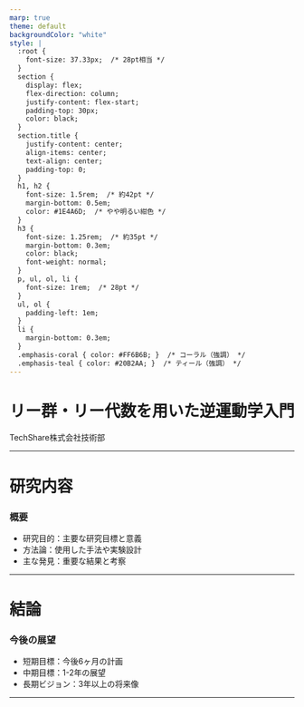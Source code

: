 ```yaml
---
marp: true
theme: default
backgroundColor: "white"
style: |
  :root {
    font-size: 37.33px;  /* 28pt相当 */
  }
  section {
    display: flex;
    flex-direction: column;
    justify-content: flex-start;
    padding-top: 30px;
    color: black;
  }
  section.title {
    justify-content: center;
    align-items: center;
    text-align: center;
    padding-top: 0;
  }
  h1, h2 {
    font-size: 1.5rem;  /* 約42pt */
    margin-bottom: 0.5em;
    color: #1E4A6D;  /* やや明るい紺色 */
  }
  h3 {
    font-size: 1.25rem;  /* 約35pt */
    margin-bottom: 0.3em;
    color: black;
    font-weight: normal;
  }
  p, ul, ol, li {
    font-size: 1rem;  /* 28pt */
  }
  ul, ol {
    padding-left: 1em;
  }
  li {
    margin-bottom: 0.3em;
  }
  .emphasis-coral { color: #FF6B6B; }  /* コーラル（強調） */
  .emphasis-teal { color: #20B2AA; }  /* ティール（強調） */
---
```


<!-- _class: title -->

# リー群・リー代数を用いた逆運動学入門

TechShare株式会社技術部

---

# 研究内容

### 概要

- <span class="emphasis-coral">研究目的</span>：主要な研究目標と意義
- <span class="emphasis-teal">方法論</span>：使用した手法や実験設計
- 主な発見：重要な結果と考察

---

# 結論

### 今後の展望

- <span class="emphasis-coral">短期目標</span>：今後6ヶ月の計画
- <span class="emphasis-teal">中期目標</span>：1-2年の展望
- 長期ビジョン：3年以上の将来像

---

<!-- 必要に応じて追加のスライドを挿入してください -->